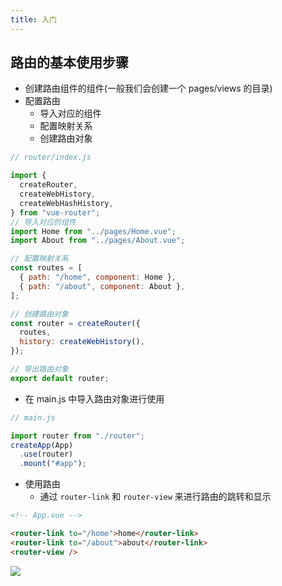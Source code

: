 ```yaml
---
title: 入门
---
```


## 路由的基本使用步骤

- 创建路由组件的组件(一般我们会创建一个 pages/views 的目录)
- 配置路由
  - 导入对应的组件
  - 配置映射关系
  - 创建路由对象

```js
// router/index.js

import {
  createRouter,
  createWebHistory,
  createWebHashHistory,
} from "vue-router";
// 导入对应的组件
import Home from "../pages/Home.vue";
import About from "../pages/About.vue";

// 配置映射关系
const routes = [
  { path: "/home", component: Home },
  { path: "/about", component: About },
];

// 创建路由对象
const router = createRouter({
  routes,
  history: createWebHistory(),
});

// 导出路由对象
export default router;
```

- 在 main.js 中导入路由对象进行使用

```js
// main.js

import router from "./router";
createApp(App)
  .use(router)
  .mount("#app");
```

- 使用路由
  - 通过 `router-link` 和 `router-view` 来进行路由的跳转和显示

```html
<!-- App.vue -->

<router-link to="/home">home</router-link>
<router-link to="/about">about</router-link>
<router-view />
```

![](/frame/vue/98.gif)
